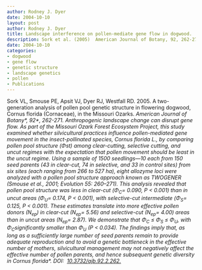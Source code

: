 ```yaml
---
author: Rodney J. Dyer
date: 2004-10-10
layout: post
author: Rodney J. Dyer
title: Landscape interference on pollen-mediate gene flow in dogwood.
description: Sork et al. (2005)  American Journal of Botany, 92, 262-271.
date: 2004-10-10
categories: 
- dogwood
- gene flow
- genetic structure
- landscape genetics
- pollen
- Publications
---
```

Sork VL, Smouse PE, Apsit VJ, Dyer RJ, Westfall RD. 2005. A two-generation analysis of pollen pool genetic structure in flowering dogwood, Cornus florida (Cornaceae), in the Missouri Ozarks. <i>American Journal of Botany*, <i>*92**, 262-271.
Anthropogenic landscape change can disrupt gene flow. As part of the Missouri Ozark Forest Ecosystem Project, this study examined whether silvicultural practices influence pollen-mediated gene movement in the insect-pollinated species, <i>Cornus florida</i> L., by comparing pollen pool structure (Φst) among clear-cutting, selective cutting, and uncut regimes with the expectation that pollen movement should be least in the uncut regime. Using a sample of 1500 seedlings—10 each from 150 seed parents (43 in clear-cut, 74 in selective, and 33 in control sites) from six sites (each ranging from 266 to 527 ha), eight allozyme loci were analyzed with a pollen pool structure approach known as TWOGENER (Smouse et al., 2001; Evolution 55: 260–271). This analysis revealed that pollen pool structure was less in clear-cut (Φ<sub>C</sub>= 0.090, P < 0.001) than in uncut areas (Φ<sub>U</sub>= 0.174, P < 0.001), with selective-cut intermediate (Φ<sub>S</sub>= 0.125, P < 0.001). These estimates translate into more effective pollen donors (N<sub>ep</sub>) in clear-cut (N<sub>ep</sub>= 5.56) and selective-cut (N<sub>ep</sub>= 4.00) areas than in uncut areas (N<sub>ep</sub>= 2.87). We demonstrate that Φ<sub>C</sub> ≤ Φ<sub>S</sub> ≤ Φ<sub>U</sub>, with Φ<sub>C</sub>significantly smaller than Φ<sub>U</sub> (P < 0.034). The findings imply that, as long as a sufficiently large number of seed parents remain to provide adequate reproduction and to avoid a genetic bottleneck in the effective number of mothers, silvicultural management may not negatively affect the effective number of pollen parents, and hence subsequent genetic diversity in <i>Cornus florida*.
DOI: 
[10.3732/ajb.92.2.262.](https://drive.google.com/open?id=0B0T81CzLjtfPdWI2djdjRllWWGM&authuser=0)
